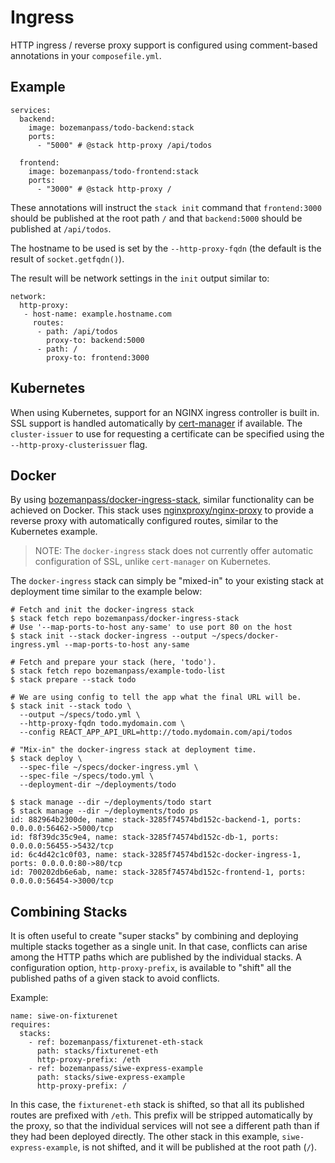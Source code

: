 # Ingress

HTTP ingress / reverse proxy support is configured using comment-based annotations in your `composefile.yml`.

## Example

```
services:
  backend:
    image: bozemanpass/todo-backend:stack
    ports:
      - "5000" # @stack http-proxy /api/todos

  frontend:
    image: bozemanpass/todo-frontend:stack
    ports:
      - "3000" # @stack http-proxy /
```

These annotations will instruct the `stack init` command that `frontend:3000` should be published at the root path `/`
and that `backend:5000` should be published at `/api/todos`.

The hostname to be used is set by the `--http-proxy-fqdn` (the default is the result of `socket.getfqdn()`).

The result will be network settings in the `init` output similar to:

```
network:
  http-proxy:
   - host-name: example.hostname.com
     routes:
      - path: /api/todos
        proxy-to: backend:5000
      - path: /
        proxy-to: frontend:3000
```

## Kubernetes

When using Kubernetes, support for an NGINX ingress controller is built in.  SSL support is handled automatically
by [cert-manager](https://github.com/cert-manager/cert-manager) if available.  The `cluster-issuer` to use for
requesting a certificate can be specified using the `--http-proxy-clusterissuer` flag.

## Docker

By using [bozemanpass/docker-ingress-stack](https://github.com/bozemanpass/docker-ingress-stack), similar functionality
can be achieved on Docker.  This stack uses [nginxproxy/nginx-proxy](https://github.com/nginx-proxy/nginx-proxy) to provide
a reverse proxy with automatically configured routes, similar to the Kubernetes example. 

> NOTE: The `docker-ingress` stack does not currently offer automatic configuration of SSL, unlike `cert-manager` on Kubernetes.

The `docker-ingress` stack can simply be "mixed-in" to your existing stack at deployment time similar to the example below:

```
# Fetch and init the docker-ingress stack
$ stack fetch repo bozemanpass/docker-ingress-stack
# Use '--map-ports-to-host any-same' to use port 80 on the host
$ stack init --stack docker-ingress --output ~/specs/docker-ingress.yml --map-ports-to-host any-same

# Fetch and prepare your stack (here, 'todo').
$ stack fetch repo bozemanpass/example-todo-list
$ stack prepare --stack todo

# We are using config to tell the app what the final URL will be.
$ stack init --stack todo \
  --output ~/specs/todo.yml \
  --http-proxy-fqdn todo.mydomain.com \
  --config REACT_APP_API_URL=http://todo.mydomain.com/api/todos

# "Mix-in" the docker-ingress stack at deployment time.
$ stack deploy \
  --spec-file ~/specs/docker-ingress.yml \
  --spec-file ~/specs/todo.yml \
  --deployment-dir ~/deployments/todo
  
$ stack manage --dir ~/deployments/todo start
$ stack manage --dir ~/deployments/todo ps
id: 882964b2300de, name: stack-3285f74574bd152c-backend-1, ports: 0.0.0.0:56462->5000/tcp
id: f8f39dc35c9e4, name: stack-3285f74574bd152c-db-1, ports: 0.0.0.0:56455->5432/tcp
id: 6c4d42c1c0f03, name: stack-3285f74574bd152c-docker-ingress-1, ports: 0.0.0.0:80->80/tcp
id: 700202db6e6ab, name: stack-3285f74574bd152c-frontend-1, ports: 0.0.0.0:56454->3000/tcp
```

## Combining Stacks

It is often useful to create "super stacks" by combining and deploying multiple stacks together as a single unit.
In that case, conflicts can arise among the HTTP paths which are published by the individual stacks.  A configuration
option, `http-proxy-prefix`, is available to "shift" all the published paths of a given stack to avoid conflicts.

Example:
```
name: siwe-on-fixturenet
requires:
  stacks:
    - ref: bozemanpass/fixturenet-eth-stack
      path: stacks/fixturenet-eth
      http-proxy-prefix: /eth
    - ref: bozemanpass/siwe-express-example
      path: stacks/siwe-express-example
      http-proxy-prefix: /
```

In this case, the `fixturenet-eth` stack is shifted, so that all its published routes are prefixed with `/eth`.  This
prefix will be stripped automatically by the proxy, so that the individual services will not see a different path than
if they had been deployed directly.  The other stack in this example, `siwe-express-example`, is not shifted, and it
will be published at the root path (`/`).